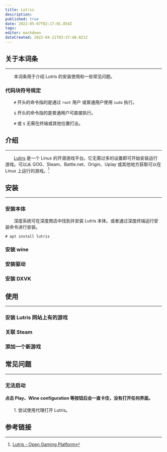 ```yaml
---
title: Lutris
description: 
published: true
date: 2022-05-07T02:17:01.854Z
tags: 
editor: markdown
dateCreated: 2022-04-21T03:37:48.021Z
---
```


## 关于本词条
---
　　本词条用于介绍 Lutris 的安装使用和一些常见问题。

### 代码块符号规定

　　`#` 开头的命令指的是通过 `root` 用户 或普通用户使用 `sudo` 执行。

　　`$` 开头的命令指的是普通用户可直接执行。

　　`#` 或 `$` 无需在终端或其他位置打出。

## 介绍
---
　　[Lutirs](https://lutris.net/) 是一个 Linux 的开源游戏平台。它无需过多的设置即可开始安装运行游戏。可以从 GOG、Steam、Battle.net、Origin、Uplay 或其他地方获取可以在 Linux 上运行的游戏。[^Lutris介绍]

[^Lutris介绍]: [Lutris - Open Gaming Platform](https://lutris.net/)

## 安装
---
### 安装本体
　　深度系统可在深度商店中找到并安装 Lutris 本体。或者通过深度终端运行安装命令进行安装。

```
# apt install lutris
```

### 安装 wine

### 安装驱动

### 安装 DXVK

## 使用
---
### 安装 Lutris 网站上有的游戏

### 关联 Steam

### 添加一个新游戏

## 常见问题
---
### 无法启动
#### 点击 Play、Wine configuration 等按钮后会一直卡住，没有打开任何界面。

　　1. 尝试使用代理打开 Lutris。

## 参考链接